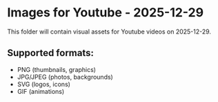 # Images for Youtube - 2025-12-29

This folder will contain visual assets for Youtube videos on 2025-12-29.

## Supported formats:
- PNG (thumbnails, graphics)
- JPG/JPEG (photos, backgrounds)
- SVG (logos, icons)
- GIF (animations)
